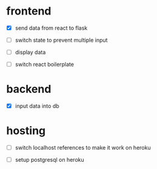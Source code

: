 # frontend
- [x] send data from react to flask

- [ ] switch state to prevent multiple input

- [ ] display data

- [ ] switch react boilerplate

# backend
- [x] input data into db

# hosting
- [ ] switch localhost references to make it work on heroku

- [ ] setup postgresql on heroku
